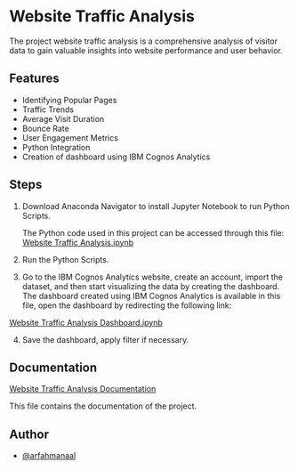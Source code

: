 
# Website Traffic Analysis

The project website traffic analysis is a comprehensive analysis of visitor data to gain valuable insights into website performance and user behavior.

## Features

- Identifying Popular Pages
- Traffic Trends
- Average Visit Duration
- Bounce Rate
- User Engagement Metrics
- Python Integration
- Creation of dashboard using IBM Cognos Analytics



## Steps

1. Download Anaconda Navigator to install Jupyter Notebook to run Python Scripts.

    The Python code used in this project can be accessed through this file:
[Website Traffic Analysis.ipynb](https://github.com/arfahmanaal/website-traffic-analysis-project/blob/main/Website%20Traffic%20Analysis.ipynb)

2.  Run the Python Scripts.

3. Go to the IBM Cognos Analytics website, create an account, import the dataset, and then start visualizing the data by creating the dashboard.
The dashboard created using IBM Cognos Analytics is available in this file, open the dashboard by redirecting the following link:
  
[Website Traffic Analysis Dashboard.ipynb](https://github.com/arfahmanaal/website-traffic-analysis-project/blob/main/Website%20traffic%20Analysis%20Dashboard.pdf)

4. Save the dashboard, apply filter if necessary.


## Documentation

[Website Traffic Analysis Documentation](https://github.com/arfahmanaal/website-traffic-analysis/blob/main/Website_Traffic_Analysis_docmentation.pdf)

This file contains the documentation of the project.
## Author

- [@arfahmanaal](https://www.github.com/arfahmanaal)
